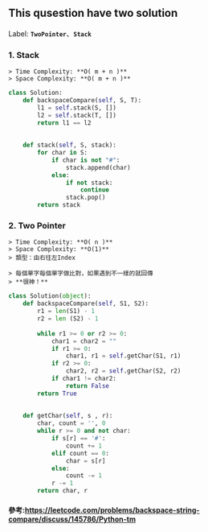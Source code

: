 ## This qusestion have two solution  
Label: **`TwoPointer`**、**`Stack`**

### 1. Stack  
    > Time Complexity: **O( m + n )**  
    > Space Complexity: **O( m + n )**
```python  
class Solution:
    def backspaceCompare(self, S, T):
        l1 = self.stack(S, [])
        l2 = self.stack(T, [])
        return l1 == l2
        
    
    def stack(self, S, stack):
        for char in S:
            if char is not "#":
                stack.append(char)
            else:
                if not stack:
                    continue
                stack.pop()
        return stack
```  
  
### 2. Two Pointer
    > Time Complexity: **O( n )**  
    > Space Complexity: **O(1)**  
    > 類型：由右往左Index  

    > 每個單字每個單字做比對，如果遇到不一樣的就回傳  
    > **很神！**  
```python
class Solution(object):
    def backspaceCompare(self, S1, S2):
        r1 = len(S1) - 1 
        r2 = len (S2) - 1
        
        while r1 >= 0 or r2 >= 0:
            char1 = char2 = ""
            if r1 >= 0:
                char1, r1 = self.getChar(S1, r1)
            if r2 >= 0:
                char2, r2 = self.getChar(S2, r2)
            if char1 != char2:
                return False
        return True
        
    
    def getChar(self, s , r):
        char, count = '', 0
        while r >= 0 and not char:
            if s[r] == '#':
                count += 1
            elif count == 0:
                char = s[r]
            else:
                count -= 1
            r -= 1
        return char, r
```

#### 參考:https://leetcode.com/problems/backspace-string-compare/discuss/145786/Python-tm